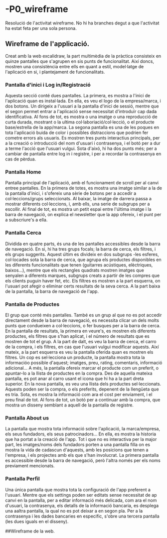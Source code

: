 # -P0_wireframe
Resolució de l'activitat wireframe. No hi ha branches degut a que l'activitat ha estat feta per una sola persona.

## Wireframe de l'applicació.
Creat amb la web excalidraw, la part multimèdia de la pràctica consisteix en quinze pantalles que s'agrupen en sis punts de funcionalitat. Així doncs, mostren una consistència entre ells en quant a estil, model·latge de l'aplicació en si, i plantejament de funcionalitats. 

### Pantalla d'inici i Log in/Registració
Aquesta secció conté dues pantalles. La primera, es mostra a l'inici de l'aplicació quan es instal·lada. En ella, es veu el logo de la empresa/marca, i dos botons. Un dirigeix a l'usuari a la pantalla d'inici de sessió, mentre que el segon permet entrar a l'aplicació sense necessitat d'introduïr cap dada identificativa. Al fons de tot, es mostra o una imatge o una reproducció de curta durada, mostrant o la ultima col·laboriació/col·lecció, o el producte base/estrella de la app/marca. 
La segona pantalla es una de les poques en tota l'aplicació buida de color i possibles distraccions que podrien fer cometre errors als usuaris. Es mostren tres punts interactius principals, per a la creació o introducció del nom d'usuari i contrasenya, i el botó per a dur a terme l'acció que l'usuari vulgui. Sota d'aixó, hi ha dos punts més; per a cambiar de pantalla entre log in i registre, i per a recordar la contrasenya en cas de pèrdua. 

### Pantalla Home
Pantalla principal de l'aplicació, amb el funcionament de scroll per al canvi entree pantalles. En la primera de totes, es mostra una imatge similar a la de la pantalla d'inici, i s'ofereix una sèrie de botons per a accedir a col·leccions/grups seleccionats. Al baixar, la imatge de darrera passa a mostrar diferents col·leccions, i, amb ells, una serie de subgrups per a escollir. Al final de tot, es mostra un petit espai entre l'última imatge i la barra de navegació, on explica el newsletter que la app ofereix, i el punt per a subscriure's a ella.  

### Pantalla Cerca
Dividida en quatre parts, és una de les pantalles accessibles desde la barra de navegació. En si, hi ha tres grups focals; la barra de cerca, els filtres, i els grups suggerits. Aquest últim es divideix en dos subgrups -les esferes, col·locades sota la barra de cerca, que agrupa els productes disponibles en les diferents funcionalitats que tenen (guitarres acústiques, elèctriques, baixos...), mentre que els rectangles quadrats mostren imatges que senyalen a diferents marques, subgrups creats a partir de les compres que els clients puguin haver fet, etc. Els filtres es mostren a la part esquerra, on l'usuari pot afegir o eliminar certs resultats de la seva cerca. A la part baixa de la pantalla, la barra de navegació de l'app. 

### Pantalla de Productes
El grup que conté més pantalles. També es un grup al que no es pot accedir directament desde la barra de navegació, es necessita clicar un dels molts punts que condueixen a col·leccions, o fer busques per a la barra de cerca. En la pantalla de resultats, la primera en veure's, es mostren els diferents productes, els filtres que s'han aplicat, i el número de resultats que es mostren de tot el grup. A la part de dalt, es veu la barra de cerca, el carro de la compra, i els filtres, en cas que l'usuari vulgui modificar aquests. Així mateix, a la part esquerra es veu la pantalla oferida quan es mostren els filtres. 
Un cop es sel·lecciona un producte, la pantalla mostra tota la informacióo possible d'aquest; imatges, preu, rating, comentaris, informació adicional... A més, la pantalla ofereix marcar el producte com un preferit, o apuntar-lo a la llista de productes en la compra. Des de aquella mateixa pantalla, es pot anar al carro usant el icona que hi ha a la part dreta superior. En la nova pantalla, es veu una llista dels productes sel·leccionats. Aquests poden ser la compra, o els preferits, depenent de la llengüeta que es tria. Sota, es mostra la informació com ara el cost per enviament, i el preu final de tot. Al fons de tot, un botó per a continuar amb la compra, que mostra un disseny semblant a aquell de la pantalla de registre. 

### Pantalla About us
La pantalla que mostra tota informació sobre l'aplicació, la marca/empresa, els seus fundadors, els seus patrocinadors... En ella, es mostra la historia que ha portat a la creació de l'app. Tot i que no es interactiva per la major part, les imatges/noms dels fundadors porten a una pantalla filla on es mostra la vida de cadascun d'aquests, amb les posicions que tenen a l'empresa, i els projectes amb els que s'han involucrat. La primera pantalla es accessible desde la barra de navegació, però l'altra només per els noms previament mencionats. 

### Pantalla Perfil
Una única pantalla que mostra tota la configuració de l'app preferent a l'usuari. Mentre que els settings poden ser editats sense necessitat de ap canvi en la pantalla, per a editar informació més delicada, com ara el nom d'usuari, la contrasenya, els detalls de la informació bancaria, es desplega una aaltra pantalla, la qual no es pot deixar a en segon pla. Per a la contrasenya i les dades bancaries en especific, s'obre una tercera pantalla (les dues iguals en el disseny).

##Wireframe de la web. 
